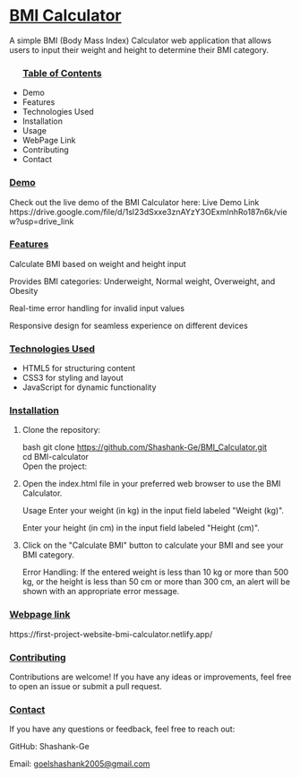 <h1><u>BMI Calculator </u> </h1> 
A simple BMI (Body Mass Index) Calculator web application that allows users to input their weight and height to determine their BMI category.

<ul> 
<h3><u>Table of Contents </u> </h3> 
<li> Demo </li>
<li> Features</li> 
<li>Technologies Used </li> 
<li>Installation </li> 
<li> Usage</li> 
<li>WebPage Link </li> 
<li>Contributing </li> 
<li> Contact</li> 
</ul> 

<H3><u>Demo </u> </H3> 
Check out the live demo of the BMI Calculator here: Live Demo Link 
https://drive.google.com/file/d/1sl23dSxxe3znAYzY3OExmlnhRo187n6k/view?usp=drive_link

<h3><u>Features</u> </h3>  
Calculate BMI based on weight and height input

Provides BMI categories: Underweight, Normal weight, Overweight, and Obesity

Real-time error handling for invalid input values

Responsive design for seamless experience on different devices

<h3><u>Technologies Used </u>  </h3> 
<ul> 
<li> HTML5 for structuring content </li>
<li> CSS3 for styling and layout </li>
<li> JavaScript for dynamic functionality </li>
</ul> 

<h3><u>Installation </u></h3> 
<ol> 
<li> Clone the repository:</li> 

bash
git clone https://github.com/Shashank-Ge/BMI_Calculator.git <br>
cd BMI-calculator <br> 
Open the project:

<li>Open the index.html file in your preferred web browser to use the BMI Calculator. </li> 

Usage
Enter your weight (in kg) in the input field labeled "Weight (kg)".

Enter your height (in cm) in the input field labeled "Height (cm)".

<li> Click on the "Calculate BMI" button to calculate your BMI and see your BMI category. </li> 

Error Handling: If the entered weight is less than 10 kg or more than 500 kg, or the height is less than 50 cm or more than 300 cm, an alert will be shown with an appropriate error message.
</ol> 
<h3><u>Webpage link </u> </h3>
https://first-project-website-bmi-calculator.netlify.app/

<h3><u>Contributing </u></h3> 
Contributions are welcome! If you have any ideas or improvements, feel free to open an issue or submit a pull request.



<h3><u>Contact </u> </h3> 
If you have any questions or feedback, feel free to reach out:

GitHub: Shashank-Ge

Email: goelshashank2005@gmail.com 